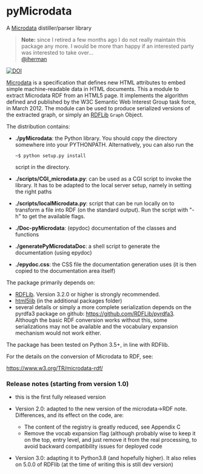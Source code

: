 # pyMicrodata

A [Microdata](https://www.w3.org/TR/microdata/) distiller/parser library

> **Note:** since I retired a few months ago I do not really maintain this package any more. I would be more than happy if an interested party was interested to take over...  
> [@iherman](https://github.com/iherman)

[![DOI](https://zenodo.org/badge/9385/RDFLib/pymicrodata.svg)](http://dx.doi.org/10.5281/zenodo.14541)

[Microdata](https://www.w3.org/TR/microdata/) is a specification that defines new HTML attributes to embed simple 
machine-readable data in HTML documents. This a module to extract Microdata RDF from an HTML5 page. It implements the 
algorithm defined and published by the W3C Semantic Web Interest Group task force, in March 2012. The module can be 
used to produce serialized versions of the extracted graph, or simply an [RDFLib](https://github.com/RDFLib/rdflib) 
`Graph` Object.

The distribution contains:

- **./pyMicrodata**: the Python library. You should copy the directory
  somewhere into your PYTHONPATH. Alternatively, you can also run the

    `~$ python setup.py install`

  script in the directory.

- **./scripts/CGI_microdata.py**: can be used as a CGI script to invoke the library.
  It has to be adapted to the local server setup, namely in setting the right paths

- **./scripts/localMicrodata.py**: script that can be run locally on to transform
  a file into RDF (on the standard output). Run the script with "-h" to
  get the available flags.

- **./Doc-pyMicrodata**: (epydoc) documentation of the classes and functions

- **./generatePyMicrodataDoc**: a shell script to generate the documentation (using epydoc)

- **./epydoc.css**: the CSS file the documentation generation uses (it is then copied to the documentation area itself)

The package primarily depends on:

 - [RDFLib](https://github.com/RDFLib/rdflib). Version 3.2.0 or higher is strongly recommended.
 - [html5lib](http://code.google.com/p/html5lib/) (in the additional packages folder)
 - several details or simply a more complete serialization depends on the pyrdfa3 package on github: https://github.com/RDFLib/pyrdfa3. Although the basic RDF conversion works without this, some serializations may not be available and the vocabulary expansion mechanism would not work either. 
    
The package has been tested on Python 3.5+, in line with RDFlib.

For the details on the conversion of Microdata to RDF, see:

<https://www.w3.org/TR/microdata-rdf/>


### Release notes (starting from version 1.0)

- this is the first fully released version

- Version 2.0: adapted to the new version of the microdata->RDF note. Differences, and its effect on the code, are:
    - The content of the registry is greatly reduced, see Appendix C
    - Remove the vocab expansion flag (although probably wise to keep it on the top, entry level, and just remove it
    from the real processing, to avoid backward compatibility issues for deployed code

- Version 3.0: adapting it to Python3.8 (and hopefully higher). It also relies on 5.0.0 of RDFlib (at the time of writing this is still dev version)




